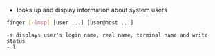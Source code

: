 - looks up and display information about system users
```sh
finger [-lmsp] [user ...] [user@host ...]
```
    -s displays user's login name, real name, terminal name and write status
    - l 